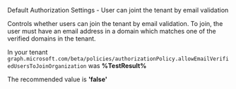 Default Authorization Settings - User can joint the tenant by email validation

Controls whether users can join the tenant by email validation. To join, the user must have an email address in a domain which matches one of the verified domains in the tenant.

<!--- Results --->

In your tenant `graph.microsoft.com/beta/policies/authorizationPolicy.allowEmailVerifiedUsersToJoinOrganization` was **%TestResult%**

The recommended value is **'false'**
